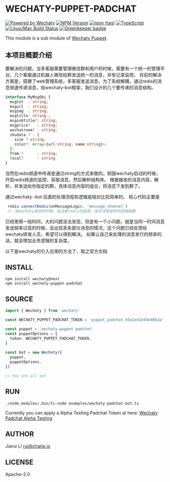# WECHATY-PUPPET-PADCHAT

[![Powered by Wechaty](https://img.shields.io/badge/Powered%20By-Wechaty-blue.svg)](https://github.com/chatie/wechaty)
[![NPM Version](https://badge.fury.io/js/wechaty-puppet-padchat.svg)](https://www.npmjs.com/package/wechaty-puppet-padchat)
[![npm (tag)](https://img.shields.io/npm/v/wechaty-puppet-padchat/next.svg)](https://www.npmjs.com/package/wechaty-puppet-padchat?activeTab=versions)
[![TypeScript](https://img.shields.io/badge/%3C%2F%3E-TypeScript-blue.svg)](https://www.typescriptlang.org/)
[![Linux/Mac Build Status](https://travis-ci.com/lijiarui/wechaty-puppet-padchat.svg?branch=master)](https://travis-ci.com/lijiarui/wechaty-puppet-padchat) [![Greenkeeper badge](https://badges.greenkeeper.io/lijiarui/wechaty-puppet-padchat.svg)](https://greenkeeper.io/)

This module is a sub module of [Wechaty Puppet](https://github.com/Chatie/wechaty/issues/1167).

## 本项目概要介绍
要解决的问题，当多客服需要管理微信群和用户的时候，需要有一个统一的管理平台，几个客服通过机器人微信给群发送统一的消息，并有记录监控。
目前的解决方案是，搭建了web管理系统，多客服发送消息，为了系统解耦，通过redis的消息频道传递消息，给wechaty-bot框架，我们设计的几个要传递的消息结构。
```ts
interface MyMsgObj {
  msgtxt  : string;
  msgurl  : string;
  msgimg  : string;
  msgtitle: string ;
  msgsubtitle?: string;
  msgprice?   : string;
  wechatroom? : string;
  skudata ? : {
    size ?:string;
    color?: Array<{url:string; name:string}>;    
  };
  from ?      : string;
  local?      : string
}
```
当然在redis频道中传递是通过string的方式来做的，铜鼓wechaty启动的时候，开启redis频道的监控，获取消息，然后解析结构体。
根据接收的消息内容，解析，并发送给你指定的群，具体消息内容的组合，将消息下发到群了。

通过wechaty -bot 后面的处理流程和逻辑是相对比较简单的。
核心代码主要是
```ts
 redis.connectRedis(onMessageLogic, 'message_channel')
 // 当wechaty启动的时候，去注册redis的监控，挂在消息监听的回调函数
```
已经使用一段时间，大的问题没法发现，但是有一个小问题，就是当同一时间消息发送频率过高的时候，会出现丢失部分消息的情况，这个问题已经反馈给wechaty研发人员，希望可以得到解决。
如果让自己来处理的消息发行的频率的话，就会增加业务逻辑的复杂度。

以下是wechaty的引入应用的方法了，取之官方文档

## INSTALL
```shell
npm install wechaty@next
npm install wechaty-puppet-padchat
```

## SOURCE

```ts
import { Wechaty } from 'wechaty'

const WECHATY_PUPPET_PADCHAT_TOKEN = 'puppet_padchat_65a1ed1e45b40b3a'

const puppet = 'wechaty-puppet-padchat'
const puppetOptions = {
  token: WECHATY_PUPPET_PADCHAT_TOKEN,
}
  
const bot = new Wechaty({
  puppet,
  puppetOptions,
})

// You are all set
```

## RUN

```shell
./node_modules/.bin/ts-node examples/wechaty-padchat-bot.ts
```

Currently you can apply a Alpha Testing Padchat Token at here: [Wechaty Padchat Alpha Testing](https://github.com/Chatie/wechaty/issues/1296)

## AUTHOR

Jiarui LI <rui@chatie.io>

## LICENSE

Apache-2.0
